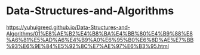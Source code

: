 # Data-Structures-and-Algorithms

https://yuhuigreed.github.io/Data-Structures-and-Algorithms/01%E8%AE%B2%E4%B8%BA%E4%BB%80%E4%B9%88%E8%A6%81%E5%AD%A6%E4%B9%A0%E6%95%B0%E6%8D%AE%E7%BB%93%E6%9E%84%E5%92%8C%E7%AE%97%E6%B3%95.html
